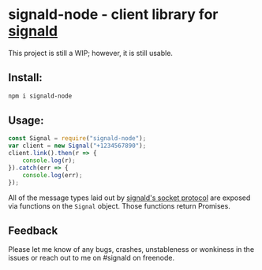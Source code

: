 # signald-node - client library for [signald](https://gitlab.com/thefinn93/signald/-/tree/master)

This project is still a WIP; however, it is still usable.

## Install:
```bash
npm i signald-node
```

## Usage:
```js
const Signal = require("signald-node");
var client = new Signal("+1234567890");
client.link().then(r => {
    console.log(r);
}).catch(err => {
    console.log(err);
});
```

All of the message types laid out by [signald's socket protocol](https://gitlab.com/thefinn93/signald/-/tree/master#socket-protocol) are exposed via functions on the `Signal` object. Those functions return Promises.

## Feedback
Please let me know of any bugs, crashes, unstableness or wonkiness in the issues or reach out to me on #signald on freenode.
